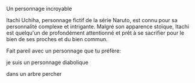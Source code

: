 Un personnage incroyable

Itachi Uchiha, personnage fictif de la série Naruto, est connu pour sa personnalité complexe et intrigante. 
Malgré son apparence stoïque, Itachi est quelqu'un de profondément attentionné et prêt à se sacrifier pour le bien de ses proches et du bien commun.

Fait pareil avec un personnage que tu préfère:

je  suis un personnage diabolique 

dans un arbre percher

